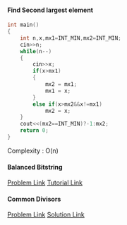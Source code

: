 #### Find Second largest element
```cpp
int main()
{
    int n,x,mx1=INT_MIN,mx2=INT_MIN;
    cin>>n;
    while(n--)
    {
        cin>>x;
        if(x>mx1)
        {
            mx2 = mx1;
            mx1 = x;
        }
        else if(x>mx2&&x!=mx1)
            mx2 = x;
    }
    cout<<(mx2==INT_MIN)?-1:mx2;
    return 0;
}
```
Complexity : O(n)

#### Balanced Bitstring
[Problem Link](https://codeforces.com/contest/1405/problem/C)
[Tutorial Link](https://codeforces.com/blog/entry/82366)

#### Common Divisors
[Problem Link](https://codeforces.com/contest/182/problem/D)
[Solution Link](https://codeforces.com/contest/182/submission/94810395)
